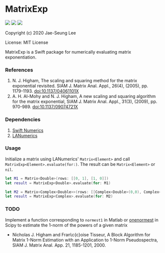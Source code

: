 # MatrixExp
![](https://img.shields.io/badge/version-0.1.0-blue)
![](https://img.shields.io/badge/license-MIT-green)
![](https://img.shields.io/badge/last%20updated-October%202020-orange)

Copyright (c) 2020 Jae-Seung Lee

License: MIT License

MatrixExp is a Swift package for numerically evaluating matrix exponentiation.

### References

  1. N. J. Higham, The scaling and squaring method for the matrix exponential revisited. SIAM J. Matrix Anal. Appl., 26(4), (2005), pp. 1179-1193. [doi:10.1137/04061101X](https://doi.org/10.1137/04061101X)
  2. A. H. Al-Mohy and N. J. Higham, A new scaling and squaring algorithm for the matrix exponential, SIAM J. Matrix Anal. Appl., 31(3), (2009), pp. 970-989. [doi:10.1137/09074721X](https://doi.org/10.1137/09074721X)

### Dependencies

  1. [Swift Numerics](https://github.com/apple/swift-numerics)
  2. [LANumerics](https://github.com/phlegmaticprogrammer/LANumerics)

### Usage

Initialize a matrix using LANumerics' `Matrix<Element>` and call `MatrixExp<Element>.evaluate(for:)`.
The result can be `Matrix<Element>` or `nil`.

```swift
let M1 = Matrix<Double>(rows: [[0, 1], [1, 0]])
let result = MatrixExp<Double>.evaluate(for: M1)

let M2 = Matrix<Complex<Double>>(rows: [[Complex<Double>(0,0), Complex<Double>(0, -1)], [Complex<Double>(0, 1), Complex<Double>(0, 0)]])
let result = MatrixExp<Complex>.evaluate(for: M2)
```

### TODO

Implement a function corresponding to `normest1` in Matlab or [onenormest](https://docs.scipy.org/doc/scipy/reference/generated/scipy.sparse.linalg.onenormest.html) in Scipy to estimate the 1-norm of the powers of a given matrix


* Nicholas J. Higham and Fran\c{c}oise Tisseur, A Block Algorithm for Matrix 1-Norm Estimation with an Application to 1-Norm Pseudospectra, SIAM J. Matrix Anal. App. 21, 1185-1201, 2000.